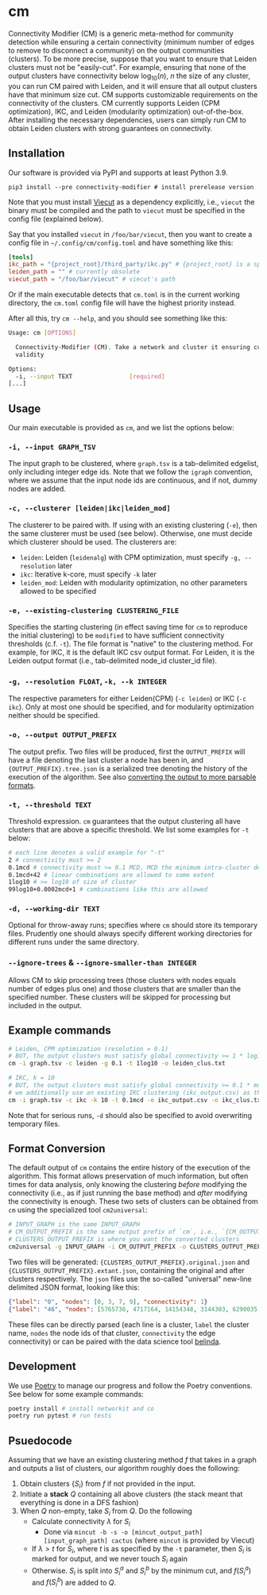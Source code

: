 # cm

Connectivity Modifier (CM) is a generic meta-method for community detection while ensuring a certain connectivity
(minimum number of edges to remove to disconnect a community) on the output communities (clusters). To be more precise, suppose that you want to ensure that Leiden clusters must not be "easily-cut". For example, ensuring that none of the output clusters have connectivity below
$\log_{10}(n)$, $n$ the size of any cluster, you can run CM paired with Leiden, and it will ensure that all output clusters have that minimum size cut. CM supports customizable requirements on the connectivity of the clusters. CM currently supports Leiden (CPM optimization), IKC, and Leiden (modularity optimization) out-of-the-box. After installing the necessary dependencies, users can simply run CM to obtain Leiden clusters with strong guarantees on connectivity.

## Installation

Our software is provided via PyPI and supports at least Python 3.9.

```
pip3 install --pre connectivity-modifier # install prerelease version
```

Note that you must install [Viecut](https://github.com/VieCut/VieCut) as a dependency explicitly, i.e., `viecut` the binary must be compiled and the path to `viecut` must be specified in the config file (explained below).

Say that you installed `viecut` in `/foo/bar/viecut`, then you want to create a config file in `~/.config/cm/config.toml` and have something like this:

```toml
[tools]
ikc_path = "{project_root}/third_party/ikc.py" # {project_root} is a specific path resolving to the source code root
leiden_path = "" # currently obsolete
viecut_path = "/foo/bar/viecut" # viecut's path
```

Or if the main executable detects that `cm.toml` is in the current working directory, the `cm.toml` config file will have the highest priority instead.

After all this, try `cm --help`, and you should see something like this:

```bash
Usage: cm [OPTIONS]

  Connectivity-Modifier (CM). Take a network and cluster it ensuring cut
  validity

Options:
  -i, --input TEXT                [required]
[...]
```

## Usage

Our main executable is provided as `cm`, and we list the options below:

### `-i, --input GRAPH_TSV`

The input graph to be clustered, where `graph.tsv` is a tab-delimited edgelist, only including integer edge ids. Note that we follow the `igraph` convention, where we assume that the input node ids are continuous, and if not, dummy nodes are added.

### `-c, --clusterer [leiden|ikc|leiden_mod]`

The clusterer to be paired with. If using with an existing clustering (`-e`), then the same clusterer must be used (see below). Otherwise, one must decide which clusterer should be used. The clusterers are:

 - `leiden`: Leiden (`leidenalg`) with CPM optimization, must specify `-g, --resolution` later
 - `ikc`: Iterative k-core, must specify `-k` later
 - `leiden_mod`: Leiden with modularity optimization, no other parameters allowed to be specified

### `-e, --existing-clustering CLUSTERING_FILE`

Specifies the starting clustering (in effect saving time for `cm` to reproduce the initial clustering) to be `modified` to have sufficient connectivity thresholds (c.f. `-t`). The file format is "native" to the clustering method. For example, for IKC, it is the default IKC csv output format. For Leiden, it is the Leiden output format (i.e., tab-delimited node_id cluster_id file).

### `-g, --resolution FLOAT`, `-k, --k INTEGER`

The respective parameters for either Leiden(CPM) (`-c leiden`) or IKC (`-c ikc`). Only at most one should be specified, and for modularity optimization neither should be specified.

### `-o, --output OUTPUT_PREFIX`

The output prefix. Two files will be produced, first the `OUTPUT_PREFIX` will have a file denoting the last cluster a node has been in, and `{OUTPUT_PREFIX}.tree.json` is a serialized tree denoting the history of the execution of the algorithm. See also [converting the output to more parsable formats](#format-conversion).

### `-t, --threshold TEXT`

Threshold expression. `cm` guarantees that the output clustering all have clusters that are above a specific threshold. We list some examples for `-t` below:

```bash
# each line denotes a valid example for "-t"
2 # connectivity must >= 2
0.1mcd # connectivity must >= 0.1 MCD, MCD the minimum intra-cluster degree
0.1mcd+42 # linear combinations are allowed to some extent
1log10 # >= log10 of size of cluster
99log10+0.0002mcd+1 # combinations like this are allowed
```

### `-d, --working-dir TEXT`

Optional for throw-away runs; specifies where `cm` should store its temporary files. Prudently one
should always specify different working directories for different runs under the same directory.

### `--ignore-trees` & `--ignore-smaller-than INTEGER`

Allows CM to skip processing trees (those clusters with nodes equals number of edges plus one) and
those clusters that are smaller than the specified number. These clusters will be skipped for processing
but included in the output.

## Example commands

```bash
# Leiden, CPM optimization (resolution = 0.1)
# BUT, the output clusters must satisfy global connectivity >= 1 * log10(n), n the size of cluster
cm -i graph.tsv -c leiden -g 0.1 -t 1log10 -o leiden_clus.txt
```

```bash
# IKC, k = 10
# BUT, the output clusters must satisfy global connectivity >= 0.1 * mcd, MCD the minimum intra-cluster degree among all nodes
# we additionally use an existing IKC clustering (ikc_output.csv) as the starting point to be modified
cm -i graph.tsv -c ikc -k 10 -t 0.1mcd -e ikc_output.csv -o ikc_clus.txt
```

Note that for serious runs, `-d` should also be specified to avoid overwriting temporary files.

<!-- ```shell
# clone the repo, and cd into the repo
poetry install # install the hm01 script in PATH
hm01 -i /srv/local/shared/external/dbid/george/exosome_dimensions_wedell_retraction-depleted_jc250-corrected_no_header.tsv -c ikc -k 10 -t 0.1mcd -d working_dir -o clusters.txt
``` -->

## Format Conversion

The default output of `cm` contains the entire history of the execution of the algorithm. This format allows preservation of much information, but often times for data analysis, only knowing the clustering *before* modifying the connectivity (i.e., as if just running the base method) and *after* modifying the connectivity is enough. These two sets of clusters can be obtained from `cm` using the specialized tool `cm2universal`:

```bash
# INPUT_GRAPH is the same INPUT_GRAPH
# CM_OUTPUT_PREFIX is the same output prefix of `cm`, i.e., `{CM_OUTPUT_PREFIX}.tree.json` and `CM_OUTPUT_PREFIX` are existing files
# CLUSTERS_OUTPUT_PREFIX is where you want the converted clusters
cm2universal -g INPUT_GRAPH -i CM_OUTPUT_PREFIX -o CLUSTERS_OUTPUT_PREFIX
```

Two files will be generated: `{CLUSTERS_OUTPUT_PREFIX}.original.json` and `{CLUSTERS_OUTPUT_PREFIX}.extant.json`, containing the original and after clusters respectively. The `json` files use the so-called "universal" new-line delimited JSON format, looking like this:

```json
{"label": "0", "nodes": [0, 3, 7, 9], "connectivity": 1}
{"label": "46", "nodes": [5765736, 4717164, 14154348, 3144303, 6290035, 3668596, 1571445, 2620022, 4717176], "connectivity": 2}
```

These files can be directly parsed (each line is a cluster, `label` the cluster name, `nodes` the node ids of that cluster, `connectivity` the edge connectivity) or can be paired with the data science tool [belinda](https://github.com/illinois-or-research-analytics/belinda).

## Development

We use [Poetry](https://python-poetry.org/) to manage our progress and follow the Poetry conventions. See below for some example commands:

```bash
poetry install # install networkit and co
poetry run pytest # run tests
```

## Psuedocode

Assuming that we have an existing clustering method $f$ that takes in a graph and outputs a list of clusters, our algorithm roughly does the following:

 1. Obtain clusters $\{S_i\}$ from $f$ if not provided in the input.
 2. Initiate a **stack** $Q$ containing all above clusters (the stack meant that everything is done in a DFS fashion)
 3. When $Q$ non-empty, take $S_i$ from $Q$. Do the following
    - Calculate connectivity $\lambda$ for $S_i$
      - Done via `mincut -b -s -o [mincut_output_path] [input_graph_path] cactus` (where `mincut` is provided by Viecut)
    - If $\lambda > t$ for $S_i$, where $t$ is as specified by the `-t` parameter, then $S_i$ is marked for output, and we never touch $S_i$ again
    - Otherwise. $S_i$ is split into $S_i^a$ and $S_i^b$ by the minimum cut, and $f(S_i^a)$ and $f(S_i^b)$ are added to $Q$.

<!-- ## Algorithm
```
f : Graph -> List[Cluster]
# f : Graph -> List[Graph (labeled)]
```

```python

s - a - rest_of_community
s, a - rest_of_community

g : Graph -> List[Cluster]
def g(graph):
    ans = []
    clusters = f(graph)
    for c in clusters:
        subgraph = graph.subgraph(c)
        cut_info = subgraph.cut() # VieCut
        if cut_info.is_bad(): # connectivity <= parameter
            subgraph1, subgraph2 = cut_info.cut_graph(subgraph)
            ans.extend(g(subgraph1))
            ans.extend(g(subgraph2))
        else:
            ans.append(c)
    return ans
```

## Id scheme for each cluster

0 .. n clusters
1a 1b
1a0 1a1 1a2

5a6b2

## The formats we need for third-party software
Input formats
- edgelist (with continuous ids) # Leiden and IKC
- metis (with continuous ids) # Viecut

Output formats
 - CSV from IKC
 - Leiden output (node_id cluster_id)
 - Viecut (standard output, and also the binary labels list)

```
1a3b6.metis
```

## Our output format

node_id cluster_id (the most specific cluster a node belongs to)

```
1 2
``` -->